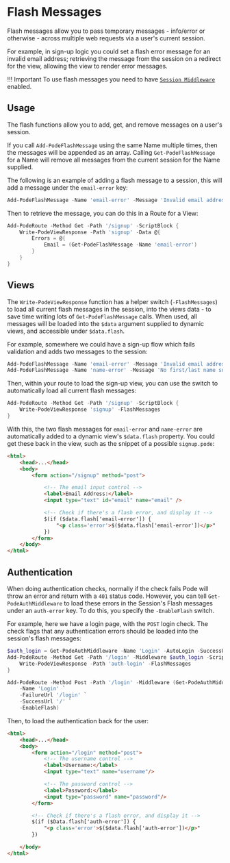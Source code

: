 # Flash Messages

Flash messages allow you to pass temporary messages - info/error or otherwise - across multiple web requests via a user's current session.

For example, in sign-up logic you could set a flash error message for an invalid email address; retrieving the message from the session on a redirect for the view, allowing the view to render error messages.

!!! Important
    To use flash messages you need to have [`Session Middleware`](../../../Middleware/Sessions) enabled.

## Usage

The flash functions allow you to add, get, and remove messages on a user's session.

If you call `Add-PodeFlashMessage` using the same Name multiple times, then the messages will be appended as an array. Calling `Get-PodeFlashMessage` for a Name will remove all messages from the current session for the Name supplied.

The following is an example of adding a flash message to a session, this will add a message under the `email-error` key:

```powershell
Add-PodeFlashMessage -Name 'email-error' -Message 'Invalid email address'
```

Then to retrieve the message, you can do this in a Route for a View:

```powershell
Add-PodeRoute -Method Get -Path '/signup' -ScriptBlock {
    Write-PodeViewResponse -Path 'signup' -Data @{
        Errors = @{
            Email = (Get-PodeFlashMessage -Name 'email-error')
        }
    }
}
```

## Views

The `Write-PodeViewResponse` function has a helper switch (`-FlashMessages`) to load all current flash messages in the session, into the views data - to save time writing lots of `Get-PodeFlashMessage` calls. When used, all messages will be loaded into the `$data` argument supplied to dynamic views, and accessible under `$data.flash`.

For example, somewhere we could have a sign-up flow which fails validation and adds two messages to the session:

```powershell
Add-PodeFlashMessage -Name 'email-error' -Message 'Invalid email address'
Add-PodeFlashMessage -Name 'name-error' -Message 'No first/last name supplied'
```

Then, within your route to load the sign-up view, you can use the switch to automatically load all current flash messages:

```powershell
Add-PodeRoute -Method Get -Path '/signup' -ScriptBlock {
    Write-PodeViewResponse 'signup' -FlashMessages
}
```

With this, the two flash messages for `email-error` and `name-error` are automatically added to a dynamic view's `$data.flash` property. You could get these back in the view, such as the snippet of a possible `signup.pode`:

```html
<html>
    <head>...</head>
    <body>
        <form action="/signup" method="post">

            <!-- The email input control -->
            <label>Email Address:</label>
            <input type="text" id="email" name="email" />

            <!-- Check if there's a flash error, and display it -->
            $(if ($data.flash['email-error']) {
                "<p class='error'>$($data.flash['email-error'])</p>"
            })
        </form>
    </body>
</html>
```

## Authentication

When doing authentication checks, normally if the check fails Pode will throw an error and return with a `401` status code. However, you can tell `Get-PodeAuthMiddleware` to load these errors in the Session's Flash messages under an `auth-error` key. To do this, you specify the `-EnableFlash` switch.

For example, here we have a login page, with the `POST` login check. The check flags that any authentication errors should be loaded into the session's flash messages:

```powershell
$auth_login = Get-PodeAuthMiddleware -Name 'Login' -AutoLogin -SuccessUrl '/'
Add-PodeRoute -Method Get -Path '/login' -Middleware $auth_login -ScriptBlock {
    Write-PodeViewResponse -Path 'auth-login' -FlashMessages
}

Add-PodeRoute -Method Post -Path '/login' -Middleware (Get-PodeAuthMiddleware `
    -Name 'Login' `
    -FailureUrl '/login' `
    -SuccessUrl '/' `
    -EnableFlash)
```

Then, to load the authentication back for the user:

```html
<html>
    <head>...</head>
    <body>
        <form action="/login" method="post">
            <!-- The username control -->
            <label>Username:</label>
            <input type="text" name="username"/>

            <!-- The password control -->
            <label>Password:</label>
            <input type="password" name="password"/>
        </form>

        <!-- Check if there's a flash error, and display it -->
        $(if ($Data.flash['auth-error']) {
            "<p class='error'>$($data.flash['auth-error'])</p>"
        })

    </body>
</html>
```
